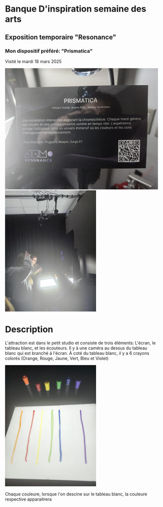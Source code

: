 # Banque D'inspiration semaine des arts

## Exposition temporaire "Resonance"

### Mon dispositif préféré: "Prismatica"

Visité le mardi 18 mars 2025

<img src="images/Description.jpg" wdith="350" height="400" alt="La Description"> <img src="images/EnsembleSalle.jpg" wdith="350" height="400" alt="La vue d'ensemble"> 

#
# Description 

L'attraction est dans le petit studio et consiste de trois éléments: L'écran, le tableau blanc, et les écouteurs­. Il y à une caméra au dessus du tableau blanc qui est branché à l'écran. À coté du tableau blanc, il y a 6 crayons colorés (Orange, Rouge, Jaune, Vert, Bleu et Violet)

<img src="images/CouleuresTableau.jpg" wdith="350" height="400" alt="Les Crayons et les couleures">

Chaque couleure, lorsque l'on descine sur le tableau blanc, la couleure respective apparaitrera 

